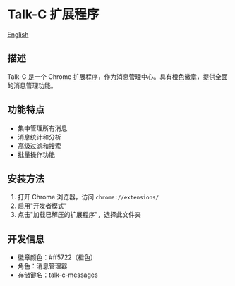 # Talk-C 扩展程序

[English](README.md)

## 描述
Talk-C 是一个 Chrome 扩展程序，作为消息管理中心。具有橙色徽章，提供全面的消息管理功能。

## 功能特点
- 集中管理所有消息
- 消息统计和分析
- 高级过滤和搜索
- 批量操作功能

## 安装方法
1. 打开 Chrome 浏览器，访问 `chrome://extensions/`
2. 启用"开发者模式"
3. 点击"加载已解压的扩展程序"，选择此文件夹

## 开发信息
- 徽章颜色：#ff5722（橙色）
- 角色：消息管理器
- 存储键名：talk-c-messages